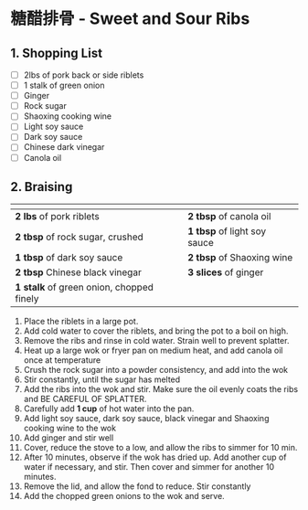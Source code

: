 # 糖醋排骨 - Sweet and Sour Ribs

## 1. Shopping List
- [ ] 2lbs of pork back or side riblets
- [ ] 1 stalk of green onion
- [ ] Ginger
- [ ] Rock sugar
- [ ] Shaoxing cooking wine
- [ ] Light soy sauce
- [ ] Dark soy sauce
- [ ] Chinese dark vinegar
- [ ] Canola oil

## 2. Braising
|<!-- -->|<!-- -->|
|---|---|
| **2 lbs** of pork riblets | **2 tbsp** of canola oil |
| **2 tbsp** of rock sugar, crushed | **1 tbsp** of light soy sauce |
| **1 tbsp** of dark soy sauce | **2 tbsp** of Shaoxing wine |
| **2 tbsp** Chinese black vinegar | **3 slices** of ginger |
| **1 stalk** of green onion, chopped finely | |

1. Place the riblets in a large pot.
2. Add cold water to cover the riblets, and bring the pot to a boil on high.
3. Remove the ribs and rinse in cold water. Strain well to prevent splatter.
4. Heat up a large wok or fryer pan on medium heat, and add canola oil once at temperature 
5. Crush the rock sugar into a powder consistency, and add into the wok
6. Stir constantly, until the sugar has melted
7. Add the ribs into the wok and stir. Make sure the oil evenly coats the ribs and BE CAREFUL OF SPLATTER.
8. Carefully add **1 cup** of hot water into the pan. 
9. Add light soy sauce, dark soy sauce, black vinegar and Shaoxing cooking wine to the wok
10. Add ginger and stir well
11. Cover, reduce the stove to a low, and allow the ribs to simmer for 10 min.
12. After 10 minutes, observe if the wok has dried up. Add another cup of water if necessary, and stir. Then cover and simmer for another 10 minutes.
13. Remove the lid, and allow the fond to reduce. Stir constantly
14. Add the chopped green onions to the wok and serve.